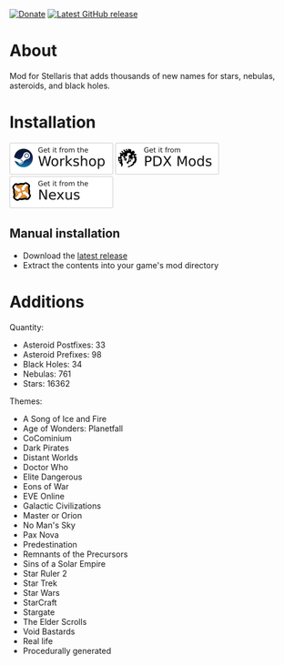 [![Donate](https://img.shields.io/badge/-%E2%99%A5%20Donate-%23ff69b4)](https://hmlendea.go.ro/fund.html) [![Latest GitHub release](https://img.shields.io/github/v/release/hmlendea/stellaris-ui-star-names)](https://github.com/hmlendea/stellaris-ui-star-names/releases/latest)

# About

Mod for Stellaris that adds thousands of new names for stars, nebulas, asteroids, and black holes.

# Installation

[![Get it from the Workshop](https://raw.githubusercontent.com/hmlendea/readme-assets/master/badges/stores/steam-workshop.png)](https://steamcommunity.com/sharedfiles/filedetails/?id=2040215185) [![Get it from Paradox Mods](https://raw.githubusercontent.com/hmlendea/readme-assets/master/badges/stores/paradox-mods.png)](https://mods.paradoxplaza.com/mods/25413/Any) [![Get it from the Nexus](https://raw.githubusercontent.com/hmlendea/readme-assets/master/badges/stores/nexus.png)](https://www.nexusmods.com/stellaris/mods/74)

## Manual installation

 - Download the [latest release](https://github.com/hmlendea/stellaris-ui-star-names/releases)
 - Extract the contents into your game's mod directory

# Additions

Quantity:
 - Asteroid Postfixes: 33
 - Asteroid Prefixes: 98
 - Black Holes: 34
 - Nebulas: 761
 - Stars: 16362

Themes:
 - A Song of Ice and Fire
 - Age of Wonders: Planetfall
 - CoCominium
 - Dark Pirates
 - Distant Worlds
 - Doctor Who
 - Elite Dangerous
 - Eons of War
 - EVE Online
 - Galactic Civilizations
 - Master or Orion
 - No Man's Sky
 - Pax Nova
 - Predestination
 - Remnants of the Precursors
 - Sins of a Solar Empire
 - Star Ruler 2
 - Star Trek
 - Star Wars
 - StarCraft
 - Stargate
 - The Elder Scrolls
 - Void Bastards
 - Real life
 - Procedurally generated
